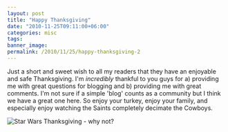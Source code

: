 ```yaml
---
layout: post
title: "Happy Thanksgiving"
date: "2010-11-25T09:11:00+06:00"
categories: misc 
tags: 
banner_image: 
permalink: /2010/11/25/happy-thanksgiving-2
---
```


Just a short and sweet wish to all my readers that they have an enjoyable and safe Thanksgiving. I'm <i>incredibly</i> thankful to you guys for a) providing me with great questions for blogging and b) providing me with great comments. I'm not sure if a simple 'blog' counts as a community but I think we have a great one here. So enjoy your turkey, enjoy your family, and especially enjoy watching the Saints completely decimate the Cowboys.


<img src="https://static.raymondcamden.com/images/cfjedi/starwars_thanksgiving1.jpg" title="Star Wars Thanksgiving - why not?" />